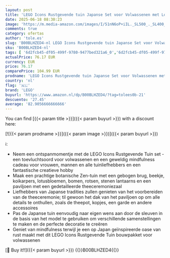 ```yaml
---
layout: post
title: 'LEGO Icons Rustgevende tuin Japanse Set voor Volwassenen met Lotusbloemen  Aanpasbare Decoratie Geïnspireerd door Japanse Tradities  Mindfulness Bouwpakket  Cadeau voor Vrouwen en Mannen 10315'
date: 2025-06-18 08:30:23
image: 'https://m.media-amazon.com/images/I/51nN6oP+iIL._SL500_._SL400_.jpg'
comments: true
category: ofertas
author: 'tole.es'
slug: 'B00BLHZED4-nl LEGO Icons Rustgevende tuin Japanse Set voor Volwassenen...'
sku: 'B00BLHZED4-nl'
tags: [ '6d2fcb45-df05-499f-9780-9477bed321a6_0','6d2fcb45-df05-499f-9780-9477bed321a6_5201','6d2fcb45-df05-499f-9780-9477bed321a6_5301','8','Arborist Merchandising Root','Bouw- & constructiespeelgoed','LEGO','Self Service','Special Features Stores','Speelgoed & spellen','Speelgoedbouwsets','lego','🇳🇱', ]
actualPrice: 76.17 EUR
currency: EUR
price: 76.17
comparePrice: 104.99 EUR
prodname: 'LEGO Icons Rustgevende tuin Japanse Set voor Volwassenen met Lotusbloemen  Aanpasbare Decoratie Geïnspireerd door Japanse Tradities  Mindfulness Bouwpakket  Cadeau voor Vrouwen en Mannen 10315'
country: 'nl'
flag: '🇳🇱'
brand: 'LEGO'
buyurl: 'https://www.amazon.nl/dp/B00BLHZED4/?tag=tolees0b-21'
descuento: '27.45'
average: '82.9056666666666'
---
```


You can find [{{< param title >}}]({{< param buyurl >}}) with a discount here:

[![{{< param prodname >}}]({{< param image >}})]({{< param buyurl >}})

ℹ️:

- Neem een ontspanmomentje met de LEGO Icons Rustgevende Tuin set - een toevluchtsoord voor volwassenen en een geweldig mindfulness cadeau voor vrouwen, mannen en alle tuinliefhebbers en een fantastische creatieve hobby
- Maak een prachtige botanische Zen-tuin met een gebogen brug, beekje, koikarpers, lotusbloemen, bomen, rotsen, stenen lantaarns en een paviljoen met een gedetailleerde theeceremoniezaal
- Liefhebbers van Japanse tradities zullen genieten van het voorbereiden van de theeceremonie; til gewoon het dak van het paviljoen op om alle details te onthullen, zoals de theepot, kopjes, een garde en andere accessoires
- Pas de Japanse tuin eenvoudig naar eigen wens aan door de sleuven in de basis van het model te gebruiken om verschillende samenstellingen te maken en de perfecte decoratie te creëren
- Geniet van mindfulness terwijl je een op Japan geïnspireerde oase van rust maakt met dit LEGO Icons Rustgevende Tuin bouwpakket voor volwassenen

[🛒 Buy it!!]({{< param buyurl >}})
{{<world>}}B00BLHZED4{{</world>}}
